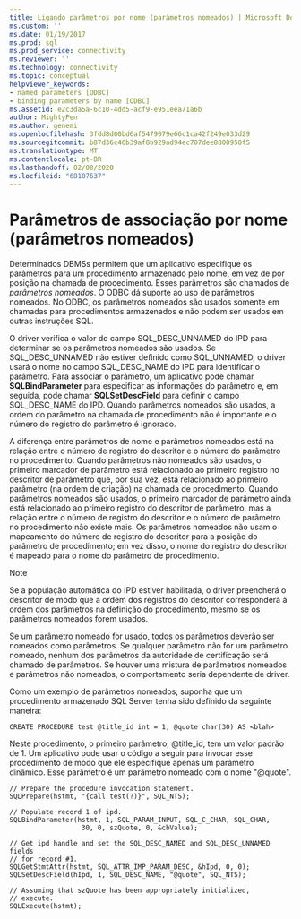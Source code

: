 ```yaml
---
title: Ligando parâmetros por nome (parâmetros nomeados) | Microsoft Docs
ms.custom: ''
ms.date: 01/19/2017
ms.prod: sql
ms.prod_service: connectivity
ms.reviewer: ''
ms.technology: connectivity
ms.topic: conceptual
helpviewer_keywords:
- named parameters [ODBC]
- binding parameters by name [ODBC]
ms.assetid: e2c3da5a-6c10-4dd5-acf9-e951eea71a6b
author: MightyPen
ms.author: genemi
ms.openlocfilehash: 3fdd8d00bd6af5479079e66c1ca42f249e033d29
ms.sourcegitcommit: b87d36c46b39af8b929ad94ec707dee8800950f5
ms.translationtype: MT
ms.contentlocale: pt-BR
ms.lasthandoff: 02/08/2020
ms.locfileid: "68107637"
---
```

# <a name="binding-parameters-by-name-named-parameters"></a>Parâmetros de associação por nome (parâmetros nomeados)
Determinados DBMSs permitem que um aplicativo especifique os parâmetros para um procedimento armazenado pelo nome, em vez de por posição na chamada de procedimento. Esses parâmetros são chamados de *parâmetros nomeados*. O ODBC dá suporte ao uso de parâmetros nomeados. No ODBC, os parâmetros nomeados são usados somente em chamadas para procedimentos armazenados e não podem ser usados em outras instruções SQL.  
  
 O driver verifica o valor do campo SQL_DESC_UNNAMED do IPD para determinar se os parâmetros nomeados são usados. Se SQL_DESC_UNNAMED não estiver definido como SQL_UNNAMED, o driver usará o nome no campo SQL_DESC_NAME do IPD para identificar o parâmetro. Para associar o parâmetro, um aplicativo pode chamar **SQLBindParameter** para especificar as informações do parâmetro e, em seguida, pode chamar **SQLSetDescField** para definir o campo SQL_DESC_NAME do IPD. Quando parâmetros nomeados são usados, a ordem do parâmetro na chamada de procedimento não é importante e o número do registro do parâmetro é ignorado.  
  
 A diferença entre parâmetros de nome e parâmetros nomeados está na relação entre o número de registro do descritor e o número do parâmetro no procedimento. Quando parâmetros não nomeados são usados, o primeiro marcador de parâmetro está relacionado ao primeiro registro no descritor de parâmetro que, por sua vez, está relacionado ao primeiro parâmetro (na ordem de criação) na chamada de procedimento. Quando parâmetros nomeados são usados, o primeiro marcador de parâmetro ainda está relacionado ao primeiro registro do descritor de parâmetro, mas a relação entre o número de registro do descritor e o número de parâmetro no procedimento não existe mais. Os parâmetros nomeados não usam o mapeamento do número de registro do descritor para a posição do parâmetro de procedimento; em vez disso, o nome do registro do descritor é mapeado para o nome do parâmetro de procedimento.  
  
> [!NOTE]  
>  Se a população automática do IPD estiver habilitada, o driver preencherá o descritor de modo que a ordem dos registros do descritor corresponderá à ordem dos parâmetros na definição do procedimento, mesmo se os parâmetros nomeados forem usados.  
  
 Se um parâmetro nomeado for usado, todos os parâmetros deverão ser nomeados como parâmetros. Se qualquer parâmetro não for um parâmetro nomeado, nenhum dos parâmetros da autoridade de certificação será chamado de parâmetros. Se houver uma mistura de parâmetros nomeados e parâmetros não nomeados, o comportamento seria dependente de driver.  
  
 Como um exemplo de parâmetros nomeados, suponha que um procedimento armazenado SQL Server tenha sido definido da seguinte maneira:  
  
```  
CREATE PROCEDURE test @title_id int = 1, @quote char(30) AS <blah>  
```  
  
 Neste procedimento, o primeiro parâmetro, @title_id, tem um valor padrão de 1. Um aplicativo pode usar o código a seguir para invocar esse procedimento de modo que ele especifique apenas um parâmetro dinâmico. Esse parâmetro é um parâmetro nomeado com o nome "\@quote".  
  
```  
// Prepare the procedure invocation statement.  
SQLPrepare(hstmt, "{call test(?)}", SQL_NTS);  
  
// Populate record 1 of ipd.  
SQLBindParameter(hstmt, 1, SQL_PARAM_INPUT, SQL_C_CHAR, SQL_CHAR,  
                  30, 0, szQuote, 0, &cbValue);  
  
// Get ipd handle and set the SQL_DESC_NAMED and SQL_DESC_UNNAMED fields  
// for record #1.  
SQLGetStmtAttr(hstmt, SQL_ATTR_IMP_PARAM_DESC, &hIpd, 0, 0);  
SQLSetDescField(hIpd, 1, SQL_DESC_NAME, "@quote", SQL_NTS);  
  
// Assuming that szQuote has been appropriately initialized,  
// execute.  
SQLExecute(hstmt);  
```
